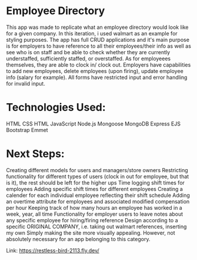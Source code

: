 # Employee Directory

This app was made to replicate what an employee directory would look like for a given company. In this iteration, i used walmart as an example for styling purposes. The app has full CRUD applications and it's main purpose is for employers to have reference to all their employees/their info as well as see who is on staff and be able to check whether they are currently understaffed, sufficiently staffed, or overstaffed. As for employeees themselves, they are able to clock in/ clock out. Employers have capabilities to add new employees, delete employees (upon firing), update employee info (salary for example). All forms have restricted input and error handling for invalid input.

# Technologies Used:
HTML
CSS
HTML
JavaScript
Node.js
Mongoose
MongoDB
Express
EJS
Bootstrap
Emmet

# Next Steps:
Creating different models for users and managers/store owners
Restricting functionality for different types of users (clock in out for employee, but that is it), the rest should be left for the higher ups
Time logging shift times for employees
Adding specific shift times for different employees
Creating a calender for each individual employee reflecting their shift schedule
Adding an overtime attribute for employees and associated modified compensation per hour
Keeping track of how many hours an employee has worked in a week, year, all time
Functionality for employer users to leave notes about any specific employee for hiring/firing reference
Design according to a specific ORIGINAL COMPANY, i.e. taking out walmart references, inserting my own
Simply making the site more visually appealing. However, not absolutely necessary for an app belonging to this category.





Link: https://restless-bird-2113.fly.dev/

